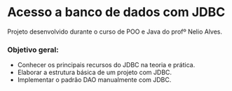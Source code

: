 # Acesso a banco de dados com JDBC

Projeto desenvolvido durante o curso de POO e Java do profº Nelio Alves.

### Objetivo geral:
- Conhecer os principais recursos do JDBC na teoria e prática.
- Elaborar a estrutura básica de um projeto com JDBC.
- Implementar o padrão DAO manualmente com JDBC.
